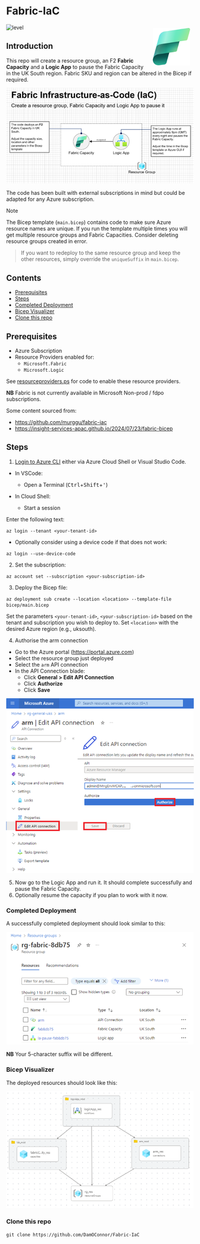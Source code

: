 # Fabric-IaC

<img src="images/Fabric_256.svg" alt="Fabric Image" style="margin: 10px;" width="100" align="right"/>

![level](https://img.shields.io/badge/Microsoft%20Fabric-IaC-green)

## Introduction

This repo will create a resource group, an F2 **Fabric Capacity** and a **Logic App** to pause the Fabric Capacity in the UK South region.  Fabric SKU and region can be altered in the Bicep if required.

![Fabric IaC](images/fabriciac.png)

The code has been built with external subscriptions in mind but could be adapted for any Azure subscription.

> [!NOTE]
> The Bicep template (`main.bicep`) contains code to make sure Azure resource names are unique.  If you run the template multiple times you will get multiple resource groups and Fabric Capacities.  Consider deleting resource groups created in error.  

> If you want to redeploy to the same resource group and keep the other resources, simply override the `uniqueSuffix` in `main.bicep`.


## Contents
- [Prerequisites](#Prerequisites)
- [Steps](#Steps)
- [Completed Deployment](#Completed%20Deployment)
- [Bicep Visualizer](#Bicep%20Visualizer)
- [Clone this repo](#Clone%20this%20repo)


## Prerequisites
- Azure Subscription
- Resource Providers enabled for:
  - `Microsoft.Fabric`
  - `Microsoft.Logic`

See [resourceproviders.ps](utils/resourceproviders.ps) for code to enable these resource providers.

**NB** Fabric is not currently available in Microsoft Non-prod / fdpo subscriptions.

Some content sourced from:  
- https://github.com/murggu/fabric-iac
- https://insight-services-apac.github.io/2024/07/23/fabric-bicep

## Steps

1. [Login to Azure CLI](Login%20to%20Azure%20CLI.md) either via Azure Cloud Shell or Visual Studio Code.

- In VSCode:
  - Open a Terminal (<kbd>Ctrl</kbd>+<kbd>Shift</kbd>+<kbd>'</kbd>)

- In Cloud Shell:
  - Start a session


Enter the following text:

```
az login --tenant <your-tenant-id>
```

- Optionally consider using a device code if that does not work:
```
az login --use-device-code
```


2. Set the subscription:

```
az account set --subscription <your-subscription-id>
```


3. Deploy the Bicep file:

```
az deployment sub create --location <location> --template-file bicep/main.bicep
```

Set the parameters `<your-tenant-id>`, `<your-subscription-id>` based on the tenant and subscription you wish to deploy to.  Set `<location>` with the desired Azure region (e.g., uksouth).


4. Authorise the arm connection
- Go to the Azure portal (https://portal.azure.com)
- Select the resource group just deployed
- Select the `arm` API connection
- In the API Connection blade:
  - Click **General > Edit API Connection**
  - Click **Authorize**
  - Click **Save**

![Authorise API](images/authoriseapi.png)

5. Now go to the Logic App and run it.  It should complete successfully and pause the Fabric Capacity.
6. Optionally resume the capacity if you plan to work with it now.


### Completed Deployment
A successfully completed deployment should look similar to this:

![Deployed Resources](images/deployedresources.png)

**NB** Your 5-character suffix will be different.

### Bicep Visualizer
The deployed resources should look like this:

![Bicep Visualizer](images/bicepvisualizer.png)


### Clone this repo

```
git clone https://github.com/DamOConnor/Fabric-IaC
```
